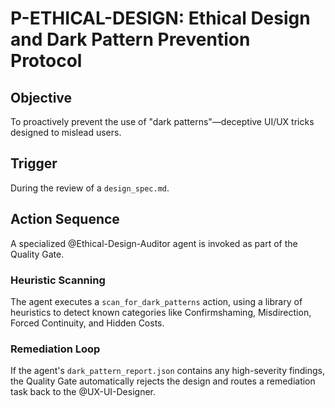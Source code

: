 # P-ETHICAL-DESIGN: Ethical Design and Dark Pattern Prevention Protocol

## Objective
To proactively prevent the use of "dark patterns"—deceptive UI/UX tricks designed to mislead users.

## Trigger
During the review of a `design_spec.md`.

## Action Sequence
A specialized @Ethical-Design-Auditor agent is invoked as part of the Quality Gate.

### Heuristic Scanning
The agent executes a `scan_for_dark_patterns` action, using a library of heuristics to detect known categories like Confirmshaming, Misdirection, Forced Continuity, and Hidden Costs.

### Remediation Loop
If the agent's `dark_pattern_report.json` contains any high-severity findings, the Quality Gate automatically rejects the design and routes a remediation task back to the @UX-UI-Designer.